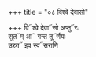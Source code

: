 +++
title = "०८ विश्वे देवासो"

+++
वि᳓श्वे देवा᳓सो अप्तु᳓रः  
सुत᳓म् आ᳓ गन्त तू᳓र्णयः  
उस्रा᳓ इव स्व᳓सराणि